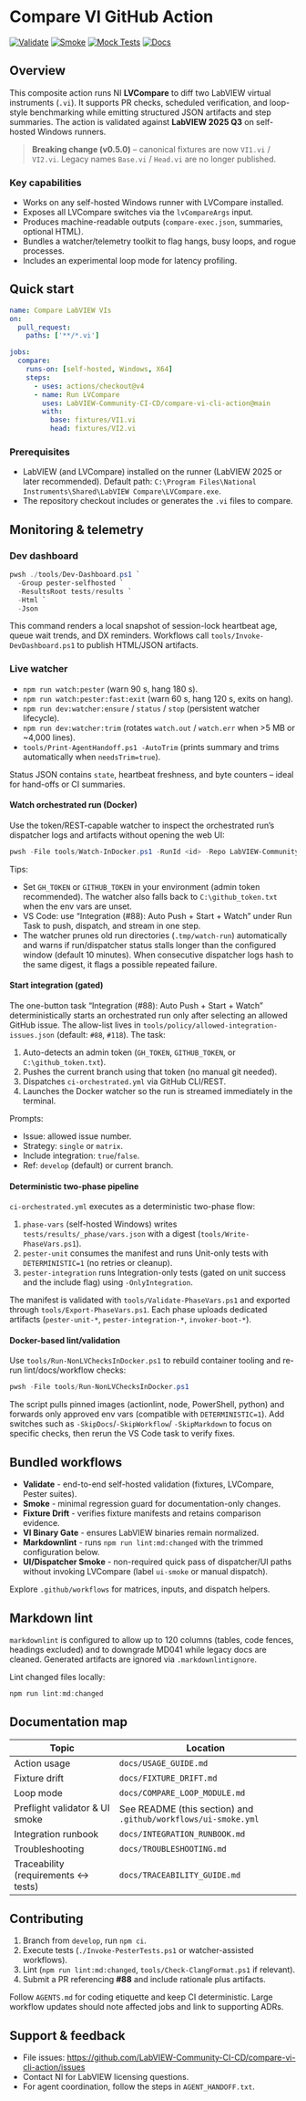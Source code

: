 <!-- markdownlint-disable-next-line MD041 -->
# Compare VI GitHub Action

[![Validate][badge-validate]][workflow-validate]
[![Smoke][badge-smoke]][workflow-smoke]
[![Mock Tests][badge-mock]][workflow-test-mock]
[![Docs][badge-docs]][environment-docs]

[badge-validate]: https://img.shields.io/github/actions/workflow/status/LabVIEW-Community-CI-CD/compare-vi-cli-action/validate.yml?label=Validate
[workflow-validate]: https://github.com/LabVIEW-Community-CI-CD/compare-vi-cli-action/actions/workflows/validate.yml
[badge-smoke]: https://img.shields.io/github/actions/workflow/status/LabVIEW-Community-CI-CD/compare-vi-cli-action/smoke.yml?label=Smoke
[workflow-smoke]: https://github.com/LabVIEW-Community-CI-CD/compare-vi-cli-action/actions/workflows/smoke.yml
[badge-mock]: https://img.shields.io/github/actions/workflow/status/LabVIEW-Community-CI-CD/compare-vi-cli-action/test-mock.yml?label=Mock%20Tests
[workflow-test-mock]: https://github.com/LabVIEW-Community-CI-CD/compare-vi-cli-action/actions/workflows/test-mock.yml
[badge-docs]: https://img.shields.io/badge/docs-Environment%20Vars-6A5ACD
[environment-docs]: ./docs/ENVIRONMENT.md

## Overview

This composite action runs NI **LVCompare** to diff two LabVIEW virtual instruments (`.vi`). It
supports PR checks, scheduled verification, and loop-style benchmarking while emitting
structured JSON artifacts and step summaries. The action is validated against **LabVIEW 2025
Q3** on self-hosted Windows runners.

> **Breaking change (v0.5.0)** – canonical fixtures are now `VI1.vi` / `VI2.vi`. Legacy names
> `Base.vi` / `Head.vi` are no longer published.

### Key capabilities

- Works on any self-hosted Windows runner with LVCompare installed.
- Exposes all LVCompare switches via the `lvCompareArgs` input.
- Produces machine-readable outputs (`compare-exec.json`, summaries, optional HTML).
- Bundles a watcher/telemetry toolkit to flag hangs, busy loops, and rogue processes.
- Includes an experimental loop mode for latency profiling.

## Quick start

```yaml
name: Compare LabVIEW VIs
on:
  pull_request:
    paths: ['**/*.vi']

jobs:
  compare:
    runs-on: [self-hosted, Windows, X64]
    steps:
      - uses: actions/checkout@v4
      - name: Run LVCompare
        uses: LabVIEW-Community-CI-CD/compare-vi-cli-action@main
        with:
          base: fixtures/VI1.vi
          head: fixtures/VI2.vi
```

### Prerequisites

- LabVIEW (and LVCompare) installed on the runner (LabVIEW 2025 or later recommended). Default path:
  `C:\Program Files\National Instruments\Shared\LabVIEW Compare\LVCompare.exe`.
- The repository checkout includes or generates the `.vi` files to compare.

## Monitoring & telemetry

### Dev dashboard

```powershell
pwsh ./tools/Dev-Dashboard.ps1 `
  -Group pester-selfhosted `
  -ResultsRoot tests/results `
  -Html `
  -Json
```

This command renders a local snapshot of session-lock heartbeat age, queue wait trends, and
DX reminders. Workflows call `tools/Invoke-DevDashboard.ps1` to publish HTML/JSON artifacts.

### Live watcher

- `npm run watch:pester` (warn 90 s, hang 180 s).
- `npm run watch:pester:fast:exit` (warn 60 s, hang 120 s, exits on hang).
- `npm run dev:watcher:ensure` / `status` / `stop` (persistent watcher lifecycle).
- `npm run dev:watcher:trim` (rotates `watch.out` / `watch.err` when >5 MB or ~4,000 lines).
- `tools/Print-AgentHandoff.ps1 -AutoTrim` (prints summary and trims automatically when
  `needsTrim=true`).

Status JSON contains `state`, heartbeat freshness, and byte counters – ideal for hand-offs or
CI summaries.

#### Watch orchestrated run (Docker)

Use the token/REST-capable watcher to inspect the orchestrated run’s dispatcher logs and
artifacts without opening the web UI:

```powershell
pwsh -File tools/Watch-InDocker.ps1 -RunId <id> -Repo LabVIEW-Community-CI-CD/compare-vi-cli-action
```

Tips:

- Set `GH_TOKEN` or `GITHUB_TOKEN` in your environment (admin token recommended). The watcher also
  falls back to `C:\github_token.txt` when the env vars are unset.
- VS Code: use “Integration (#88): Auto Push + Start + Watch” under Run Task to push, dispatch, and
  stream in one step.
- The watcher prunes old run directories (`.tmp/watch-run`) automatically and warns if
  run/dispatcher status stalls longer than the configured window (default 10 minutes). When
  consecutive dispatcher logs hash to the same digest, it flags a possible repeated failure.

#### Start integration (gated)

The one-button task “Integration (#88): Auto Push + Start + Watch” deterministically starts an
orchestrated run only after selecting an allowed GitHub issue. The allow-list lives in
`tools/policy/allowed-integration-issues.json` (default: `#88`, `#118`). The task:

1. Auto-detects an admin token (`GH_TOKEN`, `GITHUB_TOKEN`, or `C:\github_token.txt`).
2. Pushes the current branch using that token (no manual git needed).
3. Dispatches `ci-orchestrated.yml` via GitHub CLI/REST.
4. Launches the Docker watcher so the run is streamed immediately in the terminal.

Prompts:

- Issue: allowed issue number.
- Strategy: `single` or `matrix`.
- Include integration: `true`/`false`.
- Ref: `develop` (default) or current branch.

#### Deterministic two-phase pipeline

`ci-orchestrated.yml` executes as a deterministic two-phase flow:

1. `phase-vars` (self-hosted Windows) writes `tests/results/_phase/vars.json` with a digest
   (`tools/Write-PhaseVars.ps1`).
2. `pester-unit` consumes the manifest and runs Unit-only tests with `DETERMINISTIC=1` (no retries
   or cleanup).
3. `pester-integration` runs Integration-only tests (gated on unit success and the include flag)
   using `-OnlyIntegration`.

The manifest is validated with `tools/Validate-PhaseVars.ps1` and exported through
`tools/Export-PhaseVars.ps1`. Each phase uploads dedicated artifacts (`pester-unit-*`,
`pester-integration-*`, `invoker-boot-*`).

#### Docker-based lint/validation

Use `tools/Run-NonLVChecksInDocker.ps1` to rebuild container tooling and re-run lint/docs/workflow checks:

```powershell
pwsh -File tools/Run-NonLVChecksInDocker.ps1
```

The script pulls pinned images (actionlint, node, PowerShell, python) and forwards only approved env
vars (compatible with `DETERMINISTIC=1`). Add switches such as `-SkipDocs`/`-SkipWorkflow`/
`-SkipMarkdown` to focus on specific checks, then rerun the VS Code task to verify fixes.

## Bundled workflows

- **Validate** - end-to-end self-hosted validation (fixtures, LVCompare, Pester suites).
- **Smoke** - minimal regression guard for documentation-only changes.
- **Fixture Drift** - verifies fixture manifests and retains comparison evidence.
- **VI Binary Gate** - ensures LabVIEW binaries remain normalized.
- **Markdownlint** - runs `npm run lint:md:changed` with the trimmed configuration below.
- **UI/Dispatcher Smoke** - non-required quick pass of dispatcher/UI paths without invoking LVCompare (label `ui-smoke` or manual dispatch).

Explore `.github/workflows` for matrices, inputs, and dispatch helpers.

## Markdown lint

`markdownlint` is configured to allow up to 120 columns (tables, code fences, headings
excluded) and to downgrade MD041 while legacy docs are cleaned. Generated artifacts are
ignored via `.markdownlintignore`.

Lint changed files locally:

```powershell
npm run lint:md:changed
```

## Documentation map

| Topic | Location |
| ----- | -------- |
| Action usage | `docs/USAGE_GUIDE.md` |
| Fixture drift | `docs/FIXTURE_DRIFT.md` |
| Loop mode | `docs/COMPARE_LOOP_MODULE.md` |
| Preflight validator & UI smoke | See README (this section) and `.github/workflows/ui-smoke.yml` |
| Integration runbook | `docs/INTEGRATION_RUNBOOK.md` |
| Troubleshooting | `docs/TROUBLESHOOTING.md` |
| Traceability (requirements ↔ tests) | `docs/TRACEABILITY_GUIDE.md` |

## Contributing

1. Branch from `develop`, run `npm ci`.
2. Execute tests (`./Invoke-PesterTests.ps1` or watcher-assisted workflows).
3. Lint (`npm run lint:md:changed`, `tools/Check-ClangFormat.ps1` if relevant).
4. Submit a PR referencing **#88** and include rationale plus artifacts.

Follow `AGENTS.md` for coding etiquette and keep CI deterministic. Large workflow updates
should note affected jobs and link to supporting ADRs.

## Support & feedback

- File issues: <https://github.com/LabVIEW-Community-CI-CD/compare-vi-cli-action/issues>
- Contact NI for LabVIEW licensing questions.
- For agent coordination, follow the steps in `AGENT_HANDOFF.txt`.
